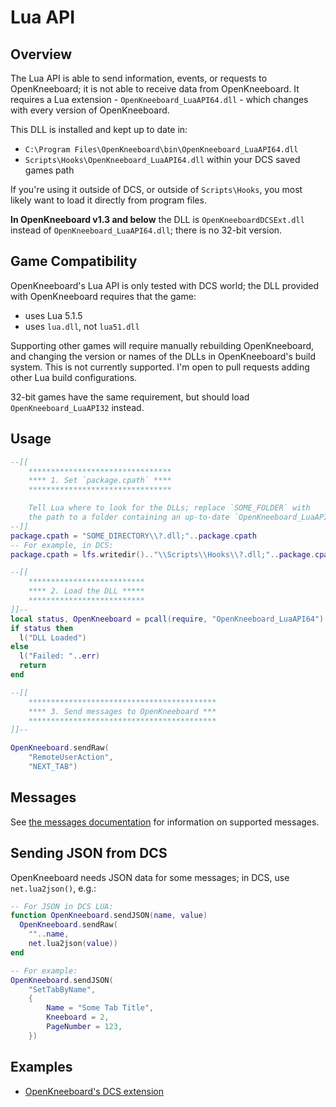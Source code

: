 # Lua API

## Overview

The Lua API is able to send information, events, or requests to OpenKneeboard; it is not able to receive data from OpenKneeboard. It requires a Lua extension - `OpenKneeboard_LuaAPI64.dll` - which changes with every version of OpenKneeboard.

This DLL is installed and kept up to date in:

- `C:\Program Files\OpenKneeboard\bin\OpenKneeboard_LuaAPI64.dll`
- `Scripts\Hooks\OpenKneeboard_LuaAPI64.dll` within your DCS saved games path

If you're using it outside of DCS, or outside of `Scripts\Hooks`, you most likely want to load it directly from program files.

**In OpenKneeboard v1.3 and below** the DLL is `OpenKneeboardDCSExt.dll` instead of `OpenKneeboard_LuaAPI64.dll`; there is no 32-bit version.

## Game Compatibility

OpenKneeboard's Lua API is only tested with DCS world; the DLL provided with OpenKneeboard requires that the game:
- uses Lua 5.1.5
- uses `lua.dll`, not `lua51.dll`

Supporting other games will require manually rebuilding OpenKneeboard, and changing the version or names of the DLLs in OpenKneeboard's build system. This is not currently supported. I'm open to pull requests adding other Lua build configurations.

32-bit games have the same requirement, but should load `OpenKneeboard_LuaAPI32` instead.

## Usage

```lua
--[[
	********************************
	**** 1. Set `package.cpath` ****
	********************************

	Tell Lua where to look for the DLLs; replace `SOME_FOLDER` with
	the path to a folder containing an up-to-date `OpenKneeboard_LuaAPI64.dll`
--]]
package.cpath = "SOME_DIRECTORY\\?.dll;"..package.cpath
-- For example, in DCS:
package.cpath = lfs.writedir().."\\Scripts\\Hooks\\?.dll;"..package.cpath

--[[
	**************************
	**** 2. Load the DLL *****
	**************************
]]--
local status, OpenKneeboard = pcall(require, "OpenKneeboard_LuaAPI64")
if status then
  l("DLL Loaded")
else
  l("Failed: "..err)
  return
end

--[[
	******************************************
	**** 3. Send messages to OpenKneeboard ***
	******************************************
]]--

OpenKneeboard.sendRaw(
	"RemoteUserAction",
	"NEXT_TAB")
```

## Messages

See [the messages documentation](messages.md) for information on supported messages.

## Sending JSON from DCS

OpenKneeboard needs JSON data for some messages; in DCS, use `net.lua2json()`, e.g.:

```lua
-- For JSON in DCS LUA:
function OpenKneeboard.sendJSON(name, value)
  OpenKneeboard.sendRaw(
	""..name,
	net.lua2json(value))
end

-- For example:
OpenKneeboard.sendJSON(
	"SetTabByName",
	{
		Name = "Some Tab Title",
		Kneeboard = 2,
		PageNumber = 123,
	})
```
## Examples

- [OpenKneeboard's DCS extension](../../src/dcs-hook/OpenKneeboardDCSExt.lua)

